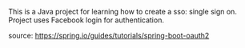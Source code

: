 This is a Java project for learning how to create a sso: single sign on. 
Project uses Facebook login for authentication.

source:
https://spring.io/guides/tutorials/spring-boot-oauth2